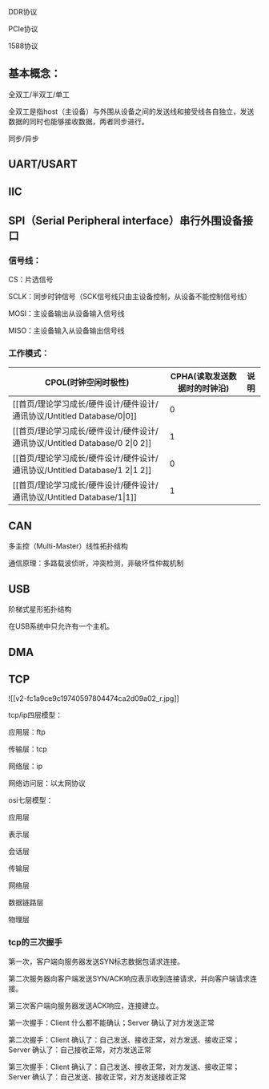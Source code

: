   

  

  

DDR协议

PCIe协议

1588协议

  

## 基本概念：

全双工/半双工/单工

全双工是指host（主设备）与外围从设备之间的发送线和接受线各自独立，发送数据的同时也能够接收数据，两者同步进行。

同步/异步

  

  

## UART/USART

  

## IIC

  

  

## SPI（Serial Peripheral interface）串行外围设备接口

### 信号线：

CS：片选信号

SCLK：同步时钟信号（SCK信号线只由主设备控制，从设备不能控制信号线）

MOSI：主设备输出从设备输入信号线

MISO：主设备输入从设备输出信号线

### 工作模式：

|CPOL(时钟空闲时极性)|CPHA(读取发送数据时的时钟沿)|说明|
|---|---|---|
|[[首页/理论学习成长/硬件设计/硬件设计/通讯协议/Untitled Database/0\|0]]|0||
|[[首页/理论学习成长/硬件设计/硬件设计/通讯协议/Untitled Database/0 2\|0 2]]|1||
|[[首页/理论学习成长/硬件设计/硬件设计/通讯协议/Untitled Database/1 2\|1 2]]|0||
|[[首页/理论学习成长/硬件设计/硬件设计/通讯协议/Untitled Database/1\|1]]|1||

  
  

## CAN

多主控（Multi-Master）线性拓扑结构

通信原理：多路载波侦听，冲突检测，非破坏性仲裁机制

## USB

阶梯式星形拓扑结构

在USB系统中只允许有一个主机。

  

## DMA

  

  

  

  

  

## TCP

![[v2-fc1a9ce9c19740597804474ca2d09a02_r.jpg]]

tcp/ip四层模型：

应用层：ftp

传输层：tcp

网络层：ip

网络访问层：以太网协议

  

  

osi七层模型：

应用层

表示层

会话层

传输层

网络层

数据链路层

物理层

  

  

### tcp的三次握手

第一次，客户端向服务器发送SYN标志数据包请求连接。

第二次服务器向客户端发送SYN/ACK响应表示收到连接请求，并向客户端请求连接。

第三次客户端向服务器发送ACK响应，连接建立。

  

第一次握手：Client 什么都不能确认；Server 确认了对方发送正常

第二次握手：Client 确认了：自己发送、接收正常，对方发送、接收正常；Server 确认了：自己接收正常，对方发送正常

第三次握手：Client 确认了：自己发送、接收正常，对方发送、接收正常；Server 确认了：自己发送、接收正常，对方发送接收正常